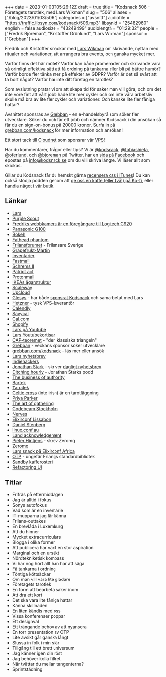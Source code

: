 +++
date = 2023-01-03T05:26:12Z
draft = true
title = "Kodsnack 506 - Företagets tarotlek, med Lars Wikman"
slug = "506"
aliases = ["/blog/2023/01/03/506"]
categories = ["avsnitt"]
audiofile = "https://traffic.libsyn.com/kodsnack/506.mp3"
libsynid = "25482960"
english = false
audiosize = "43249499"
audiolength = "01:29:32"
people = ["Fredrik Björeman", "Kristoffer Grönlund", "Lars Wikman"]
sponsor = ["Grebban"]
+++

Fredrik och Kristoffer snackar med [Lars Wikman](https://underjord.io/) om skrivande, nyttan med ritualer och variationer, att arrangera bra events, och ganska mycket mer.

Varför finns det här mötet? Varför kan både promenader och skrivande vara så orimligt effektiva sätt att få ordning på tankarna eller bli på bättre humör? Varför borde fler tänka mer på effekter av GDPR? Varför är det så svårt att ta bort något? Varför har inte ditt företag en tarotlek?

Som avslutning pratar vi om att skapa tid för saker man vill göra, och om det inte vore fint att vårt jobb hade lite mer cykler och om inte våra arbetsliv skulle må bra av lite fler cykler och variationer. Och kanske lite fler fåniga hattar?

Avsnittet sponsras av [Grebban](https://www.grebban.com/kodsnack) - en e-handelsbyrå som söker fler utvecklare. Söker du och får ett jobb och nämner Kodsnack i din ansökan så får du en sign-on-bonus på 20000 kronor. Surfa in på [grebban.com/kodsnack](https://www.grebban.com/kodsnack) för mer information och ansökan!

Ett stort tack till [Cloudnet](https://www.cloudnet.se) som sponsrar vår [VPS](https://en.wikipedia.org/wiki/Virtual_private_server)!

Har du kommentarer, frågor eller tips? Vi är [@kodsnack](https://www.twitter.com/kodsnack), [@tobiashieta](https://www.twitter.com/tobiashieta), [@oferlund](https://www.twitter.com/oferlund), och [@bjoreman](https://www.twitter.com/bjoreman) på Twitter, har en [sida på Facebook](https://www.facebook.com/kodsnack) och epostas på [info@kodsnack.se](mailto:info@kodsnack.se) om du vill skriva längre. Vi läser allt som skickas.

Gillar du Kodsnack får du hemskt gärna [recensera oss i iTunes](https://itunes.apple.com/se/podcast/kodsnack/id561631498?l=en)! Du kan också stödja podden genom att <a href="https://ko-fi.com/kodsnack" rel="payment">ge oss en kaffe (eller två!) på Ko-fi</a>, eller [handla något i vår butik](https://shop.spreadshirt.se/kodsnack/).

## Länkar ##
* [Lars](https://underjord.io/)
* [Purple Scout](https://www.adesso-sweden.se/en/index-10.jsp)
* [Fredriks webbkamera är en föregångare till Logitech C920](https://www.logitech.com/sv-se/products/webcams/c920-pro-hd-webcam.960-001055.html)
* [Panasonic G100](https://www.dpreview.com/reviews/panasonic-lumix-dc-g100-g110)
* [Bokeh](https://en.wikipedia.org/wiki/Bokeh)
* [Fathead phantom](https://www.tritonaudio.com/fethead-phantom)
* [Frilansforumet](https://frilansare-sverige.slack.com/join/shared_invite/zt-1l2xopycn-~QQ6w3sJVvqwC0tOVaBePA#/shared-invite/email) - Frilansare Sverige
* [Grapefrukt-Martin](https://grapefrukt.com/)
* [Inventarier](https://www4.skatteverket.se/rattsligvagledning/edition/2022.1/339113.html)
* [Fastmail](https://www.fastmail.com/)
* [Schrems II](https://en.wikipedia.org/wiki/Max_Schrems#Schrems_II)
* [Patriot act](https://en.wikipedia.org/wiki/Patriot_Act)
* [Protonmail](https://proton.me/mail)
* [IKEAs ägarstruktur](https://sv.wikipedia.org/wiki/Ikea-sf%C3%A4ren)
* [Scaleway](https://www.scaleway.com/en/)
* [Upcloud](https://upcloud.com/)
* [Glesys](https://glesys.se/) - har både [sponsrat Kodsnack](https://kodsnack.se/sponsor/glesys/) och samarbetat med Lars
* [Hetzner](https://www.hetzner.com/) - tysk VPS-leverantör
* [Calendly](https://calendly.com/)
* [Savycal](https://savvycal.com/)
* [Cal.com](https://cal.com/)
* [Shopify](https://en.wikipedia.org/wiki/Shopify)
* [Lars på Youtube](https://www.youtube.com/@underjord/featured)
* [Lars Youtubekortisar](https://www.youtube.com/@underjord/shorts)
* [CAP-teoremet](https://en.wikipedia.org/wiki/CAP_theorem) - "den klassiska triangeln"
* [Grebban](https://www.grebban.com/kodsnack) - veckans sponsor söker utvecklare
* [grebban.com/kodsnack](https://www.grebban.com/kodsnack) - läs mer eller ansök
* [Lars nyhetsbrev](https://underjord.io/newsletter.html)
* [Indiehackers](https://www.indiehackers.com/)
* [Jonathan Stark](https://jonathanstark.com/) - skriver [dagligt nyhetsbrev](https://jonathanstark.com/archive)
* [Ditching hourly](https://podcast.ditchinghourly.com/) - Jonathan Starks podd
* [The business of authority](https://thebusinessofauthority.com/)
* [Bartek](https://brtk.se/)
* [Tarotlek](https://en.wikipedia.org/wiki/Tarot)
* [Celtic cross](https://www.biddytarot.com/how-to-read-the-celtic-cross-tarot-spread/) (inte irish) är en tarotläggning
* [Priya Parker](https://www.priyaparker.com/)
* [The art of gathering](https://www.amazon.com/Art-Gathering-How-Meet-Matters/dp/1594634920)
* [Codebeam Stockholm](https://codesync.global/conferences/code-beam-sto-2022/)
* [Nerves](https://nerves-project.org/)
* [Elixirconf Lissabon](https://www.elixirconf.eu/)
* [Daniel Stenberg](https://daniel.haxx.se/)
* [linux.conf.au](https://en.wikipedia.org/wiki/Linux.conf.au)
* [Land acknowledgement](https://en.wikipedia.org/wiki/Land_acknowledgement)
* [Pieter Hintjens](https://en.wikipedia.org/wiki/Pieter_Hintjens) - skrev Zeromq
* [Zeromq](https://en.wikipedia.org/wiki/ZeroMQ)
* [Lars snack på Elixirconf Africa](https://underjord.io/video-elixirconf-africa-chatbots.html)
* [OTP](https://en.wikipedia.org/wiki/Open_Telecom_Platform) - ungefär Erlangs standardbibliotek
* [Sandby kafferosteri](https://www.sandbykafferosteri.se/)
* [Refactoring UI](https://www.refactoringui.com/)

## Titlar ##
* Frifräs på eftermiddagen
* Jag är alltid i fokus
* Sonys autofokus
* Vad som är en inventarie
* IT-mupparna jag lär känna
* Frilans-outtakes
* En brevlåda i Luxemburg
* Att du hinner
* Mycket extracurriculars
* Blogga i olika former
* Att publicera har varit en stor aspiration
* Marginal och en ursäkt
* Nördtekniketisk kompass
* Vi har nog hört allt han har att säga
* Få tankarna i ordning
* Töntiga köttsäckar
* Om man vill vara lite gladare
* Företagets tarotlek
* En form att bearbeta saker inom
* Att dra ett kort
* Det ska vara lite fåniga hattar
* Känna skillnaden
* En liten kändis med oss
* Vissa konferenser poppar
* Ett designval
* Ett trängande behov av att nyansera
* En torr presentation av OTP
* Lite avsikt går ganska långt
* Slussa in folk i min sfär
* Tillgång till ett brett universum
* Jag känner igen din röst
* Jag behöver kolla filtret
* När tvättar du mellan tangenterna?
* Sprintstädning